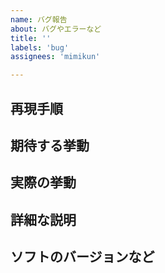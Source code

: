 ```yaml
---
name: バグ報告
about: バグやエラーなど
title: ''
labels: 'bug'
assignees: 'mimikun'

---
```


## 再現手順



## 期待する挙動



## 実際の挙動



## 詳細な説明



## ソフトのバージョンなど




